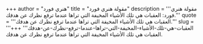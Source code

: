 +++
author = "هنري فورد"
title = "مقولة هنري فورد"
description = '''مقولة هنري فورد: العقبات هي تلك الأشياء المخيفة التي تراها عندما ترفع نظرك عن هدفك.'''
quote = '''العقبات هي تلك الأشياء المخيفة التي تراها عندما ترفع نظرك عن هدفك.'''
slug = '''العقبات-هي-تلك-الأشياء-المخيفة-التي-تراها-عندما-ترفع-نظرك-عن-هدفك'''
+++
العقبات هي تلك الأشياء المخيفة التي تراها عندما ترفع نظرك عن هدفك.
